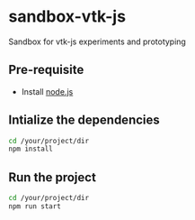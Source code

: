 # sandbox-vtk-js
Sandbox for vtk-js experiments and prototyping

## Pre-requisite
- Install [node.js](https://nodejs.org/en/)

## Intialize the dependencies
```bash
cd /your/project/dir
npm install
```

## Run the project
```bash
cd /your/project/dir
npm run start
```
